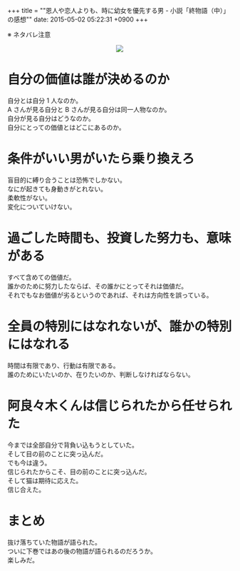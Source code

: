 +++
title = ""恩人や恋人よりも、時に幼女を優先する男 - 小説「終物語（中）」の感想""
date: 2015-05-02 05:22:31 +0900
+++

※ ネタバレ注意

<div style="text-align: center;">
<a href="http://www.amazon.co.jp/gp/product/4062838613/ref=as_li_ss_il?ie=UTF8&camp=247&creative=7399&creativeASIN=4062838613&linkCode=as2&tag=5000164-22"><img border="0" src="http://ws-fe.amazon-adsystem.com/widgets/q?_encoding=UTF8&ASIN=4062838613&Format=_SL250_&ID=AsinImage&MarketPlace=JP&ServiceVersion=20070822&WS=1&tag=5000164-22" ></a><img src="http://ir-jp.amazon-adsystem.com/e/ir?t=5000164-22&l=as2&o=9&a=4062838613" width="1" height="1" border="0" alt="" style="border:none !important; margin:0px !important;" />
</div>

自分の価値は誰が決めるのか
====
自分とは自分 1 人なのか。  
A さんが見る自分と B さんが見る自分は同一人物なのか。  
自分が見る自分はどうなのか。  
自分にとっての価値とはどこにあるのか。

条件がいい男がいたら乗り換えろ
====
盲目的に縛り合うことは恐怖でしかない。  
なにが起きても身動きがとれない。  
柔軟性がない。  
変化についていけない。

過ごした時間も、投資した努力も、意味がある
====
すべて含めての価値だ。  
誰かのために努力したならば、その誰かにとってそれは価値だ。  
それでもなお価値が劣るというのであれば、それは方向性を誤っている。

全員の特別にはなれないが、誰かの特別にはなれる
====
時間は有限であり、行動は有限である。  
誰のためにいたいのか、在りたいのか、判断しなければならない。

阿良々木くんは信じられたから任せられた
====
今までは全部自分で背負い込もうとしていた。  
そして目の前のことに突っ込んだ。  
でも今は違う。  
信じられたからこそ、目の前のことに突っ込んだ。  
そして猫は期待に応えた。  
信じ合えた。

まとめ
====
抜け落ちていた物語が語られた。  
ついに下巻ではあの後の物語が語られるのだろうか。  
楽しみだ。
